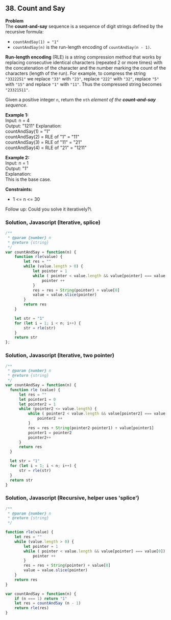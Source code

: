 ## 38. Count and Say

**Problem**\
The **count-and-say** sequence is a sequence of digit strings defined by the recursive formula:
- `countAndSay(1) = "1"`
- `countAndSay(n)` is the run-length encoding of `countAndSay(n - 1)`.

**Run-length encoding** (RLE) is a string compression method that works by replacing consecutive identical characters (repeated 2 or more times) with the concatenation of the character and the number marking the count of the characters (length of the run). For example, to compress the string `"3322251"` we replace `"33"` with `"23"`, replace `"222"` with `"32"`, replace `"5"` with `"15"` and replace `"1"` with `"11"`. Thus the compressed string becomes `"23321511"`.

Given a positive integer `n`, return the `nth` *element of the **count-and-say** sequence*.

**Example 1:**\
Input: n = 4\
Output: "1211"
Explanation:\
countAndSay(1) = "1"\
countAndSay(2) = RLE of "1" = "11"\
countAndSay(3) = RLE of "11" = "21"\
countAndSay(4) = RLE of "21" = "1211"

**Example 2:**\
Input: n = 1\
Output: "1"\
Explanation:\
This is the base case.

**Constraints:**
- 1 <= n <= 30
 
Follow up: Could you solve it iteratively?\

### Solution, Javascript (Iterative, splice)
```javascript
/**
 * @param {number} n
 * @return {string}
 */
var countAndSay = function(n) {
    function rle(value) {
        let res = ""
        while (value.length > 0) {
            let pointer = 1
            while ( pointer < value.length && value[pointer] === value[0]) {
                pointer ++
            }
            res = res + String(pointer) + value[0]
            value = value.slice(pointer)
        }
        return res
    }

    let str = "1"    
    for (let i = 1; i < n; i++) {
        str = rle(str)
    }
    return str
};
```

### Solution, Javascript (Iterative, two pointer)
```javascript
/**
 * @param {number} n
 * @return {string}
 */
var countAndSay = function(n) {
  function rle (value) {
      let res = ""
      let pointer1 = 0
      let pointer2 = 1
      while (pointer2 <= value.length) {
          while ( pointer2 < value.length && value[pointer2] === value[pointer1]) {
              pointer2 ++
          }
          res = res + String(pointer2-pointer1) + value[pointer1]
          pointer1 = pointer2
          pointer2++
      }
      return res
  }

  let str = "1"    
  for (let i = 1; i < n; i++) {
      str = rle(str)
  }
  return str
}
```
### Solution, Javascript (Recursive, helper uses 'splice')
```javascript
/**
 * @param {number} n
 * @return {string}
 */

function rle(value) {
    let res = ""
    while (value.length > 0) {
        let pointer = 1
        while ( pointer < value.length && value[pointer] === value[0]) {
            pointer ++
        }
        res = res + String(pointer) + value[0]
        value = value.slice(pointer)
    }
    return res
}

var countAndSay = function(n) {
    if (n === 1) return "1"
    let res = countAndSay (n - 1)
    return rle(res)
}
```